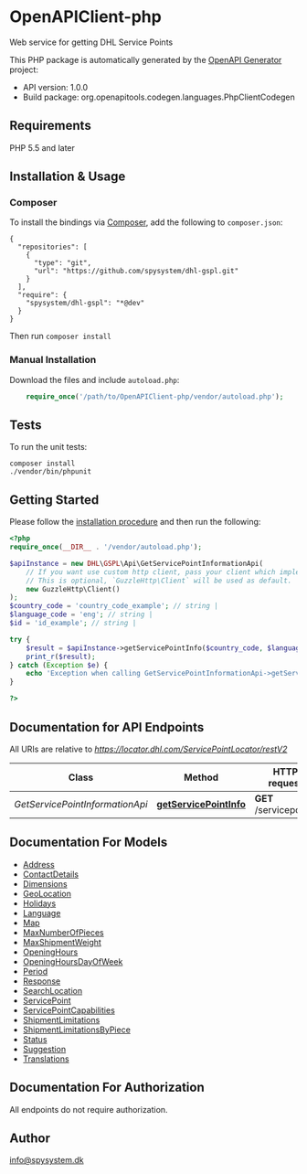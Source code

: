 # OpenAPIClient-php
Web service for getting DHL Service Points

This PHP package is automatically generated by the [OpenAPI Generator](https://openapi-generator.tech) project:

- API version: 1.0.0
- Build package: org.openapitools.codegen.languages.PhpClientCodegen

## Requirements

PHP 5.5 and later

## Installation & Usage
### Composer

To install the bindings via [Composer](http://getcomposer.org/), add the following to `composer.json`:

```
{
  "repositories": [
    {
      "type": "git",
      "url": "https://github.com/spysystem/dhl-gspl.git"
    }
  ],
  "require": {
    "spysystem/dhl-gspl": "*@dev"
  }
}
```

Then run `composer install`

### Manual Installation

Download the files and include `autoload.php`:

```php
    require_once('/path/to/OpenAPIClient-php/vendor/autoload.php');
```

## Tests

To run the unit tests:

```
composer install
./vendor/bin/phpunit
```

## Getting Started

Please follow the [installation procedure](#installation--usage) and then run the following:

```php
<?php
require_once(__DIR__ . '/vendor/autoload.php');

$apiInstance = new DHL\GSPL\Api\GetServicePointInformationApi(
    // If you want use custom http client, pass your client which implements `GuzzleHttp\ClientInterface`.
    // This is optional, `GuzzleHttp\Client` will be used as default.
    new GuzzleHttp\Client()
);
$country_code = 'country_code_example'; // string | 
$language_code = 'eng'; // string | 
$id = 'id_example'; // string | 

try {
    $result = $apiInstance->getServicePointInfo($country_code, $language_code, $id);
    print_r($result);
} catch (Exception $e) {
    echo 'Exception when calling GetServicePointInformationApi->getServicePointInfo: ', $e->getMessage(), PHP_EOL;
}

?>
```

## Documentation for API Endpoints

All URIs are relative to *https://locator.dhl.com/ServicePointLocator/restV2*

Class | Method | HTTP request | Description
------------ | ------------- | ------------- | -------------
*GetServicePointInformationApi* | [**getServicePointInfo**](docs/Api/GetServicePointInformationApi.md#getservicepointinfo) | **GET** /servicepoints | 


## Documentation For Models

 - [Address](docs/Model/Address.md)
 - [ContactDetails](docs/Model/ContactDetails.md)
 - [Dimensions](docs/Model/Dimensions.md)
 - [GeoLocation](docs/Model/GeoLocation.md)
 - [Holidays](docs/Model/Holidays.md)
 - [Language](docs/Model/Language.md)
 - [Map](docs/Model/Map.md)
 - [MaxNumberOfPieces](docs/Model/MaxNumberOfPieces.md)
 - [MaxShipmentWeight](docs/Model/MaxShipmentWeight.md)
 - [OpeningHours](docs/Model/OpeningHours.md)
 - [OpeningHoursDayOfWeek](docs/Model/OpeningHoursDayOfWeek.md)
 - [Period](docs/Model/Period.md)
 - [Response](docs/Model/Response.md)
 - [SearchLocation](docs/Model/SearchLocation.md)
 - [ServicePoint](docs/Model/ServicePoint.md)
 - [ServicePointCapabilities](docs/Model/ServicePointCapabilities.md)
 - [ShipmentLimitations](docs/Model/ShipmentLimitations.md)
 - [ShipmentLimitationsByPiece](docs/Model/ShipmentLimitationsByPiece.md)
 - [Status](docs/Model/Status.md)
 - [Suggestion](docs/Model/Suggestion.md)
 - [Translations](docs/Model/Translations.md)


## Documentation For Authorization

 All endpoints do not require authorization.


## Author

info@spysystem.dk


